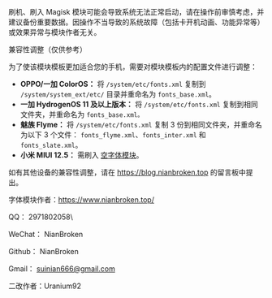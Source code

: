 刷机、刷入 Magisk 模块可能会导致系统无法正常启动，请在操作前审慎考虑，并建议备份重要数据。因操作不当导致的系统故障（包括卡开机动画、功能异常等）或效果异常与模块作者无关。

兼容性调整（仅供参考）

为了使该模块模板更加适合您的手机，需要对模块模板内的配置文件进行调整：

- **OPPO/一加 ColorOS：** 将 `/system/etc/fonts.xml` 复制到 `/system/system_ext/etc/` 目录并重命名为 `fonts_base.xml`。
- **一加 HydrogenOS 11 及以上版本：** 将 `/system/etc/fonts.xml` 复制到相同文件夹，并重命名为 `fonts_base.xml。`
- **魅族 Flyme：** 将 `/system/etc/fonts.xml` 复制 3 份到相同文件夹，并重命名为以下 3 个文件： `fonts_flyme.xml`、`fonts_inter.xml` 和 `fonts_slate.xml`。
- **小米 MIUI 12.5：** 需刷入 [空字体模块](https://pan.nianbroken.top/d/OnedriveShare/%E7%A9%BA%E5%AD%97%E4%BD%93-%E8%87%AA%E5%8A%A8%E8%AF%86%E5%88%ABv4.4.zip)。

如有其他设备的兼容性调整，请在 https://blog.nianbroken.top 的留言板中提出。

字体模块作者：https://www.nianbroken.top/

QQ： 2971802058\

WeChat： NianBroken

Github： NianBroken

Gmail： suinian666@gmail.com

二改作者：Uranium92
